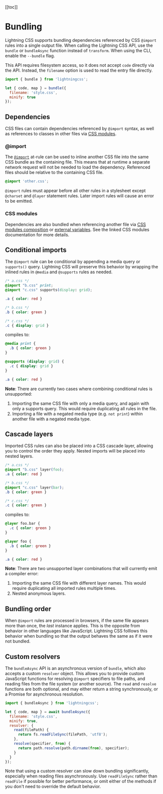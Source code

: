 <aside>

[[toc]]

</aside>

# Bundling

Lightning CSS supports bundling dependencies referenced by CSS `@import` rules into a single output file. When calling the Lightning CSS API, use the `bundle` or `bundleAsync` function instead of `transform`. When using the CLI, enable the `--bundle` flag.

This API requires filesystem access, so it does not accept `code` directly via the API. Instead, the `filename` option is used to read the entry file directly.

```js
import { bundle } from 'lightningcss';

let { code, map } = bundle({
  filename: 'style.css',
  minify: true
});
```

## Dependencies

CSS files can contain dependencies referenced by `@import` syntax, as well as references to classes in other files via [CSS modules](css-modules.html).

### @import

The [`@import`](https://developer.mozilla.org/en-US/docs/Web/CSS/@import) at-rule can be used to inline another CSS file into the same CSS bundle as the containing file. This means that at runtime a separate network request will not be needed to load the dependency. Referenced files should be relative to the containing CSS file.

```css
@import 'other.css';
```

`@import` rules must appear before all other rules in a stylesheet except `@charset` and `@layer` statement rules. Later import rules will cause an error to be emitted.

### CSS modules

Dependencies are also bundled when referencing another file via [CSS modules composition](css-modules.html#dependencies) or [external variables](css-modules.html#local-css-variables). See the linked CSS modules documentation for more details.

## Conditional imports

The `@import` rule can be conditional by appending a media query or `supports()` query. Lightning CSS will preserve this behavior by wrapping the inlined rules in `@media` and `@supports` rules as needed.

```css
/* a.css */
@import "b.css" print;
@import "c.css" supports(display: grid);

.a { color: red }
```

```css
/* b.css */
.b { color: green }
```

```css
/* c.css */
.c { display: grid }
```

compiles to:

```css
@media print {
  .b { color: green }
}

@supports (display: grid) {
  .c { display: grid }
}

.a { color: red }
```

<div class="warning">

**Note**: There are currently two cases where combining conditional rules is unsupported:

1. Importing the same CSS file with only a media query, and again with only a supports query. This would require duplicating all rules in the file.
2. Importing a file with a negated media type (e.g. `not print`) within another file with a negated media type.

</div>

## Cascade layers

Imported CSS rules can also be placed into a CSS cascade layer, allowing you to control the order they apply. Nested imports will be placed into nested layers.

```css
/* a.css */
@import "b.css" layer(foo);
.a { color: red }
```

```css
/* b.css */
@import "c.css" layer(bar);
.b { color: green }
```

```css
/* c.css */
.c { color: green }
```

compiles to:

```css
@layer foo.bar {
  .c { color: green }
}

@layer foo {
  .b { color: green }
}

.a { color: red }
```

<div class="warning">

**Note**: There are two unsupported layer combinations that will currently emit a compiler error:

1. Importing the same CSS file with different layer names. This would require duplicating all imported rules multiple times.
2. Nested anonymous layers.

</div>

## Bundling order

When `@import` rules are processed in browsers, if the same file appears more than once, the _last_ instance applies. This is the opposite from behavior in other languages like JavaScript. Lightning CSS folllows this behavior when bundling so that the output behaves the same as if it were not bundled.

## Custom resolvers

The `bundleAsync` API is an asynchronous version of `bundle`, which also accepts a custom `resolver` object. This allows you to provide custom JavaScript functions for resolving `@import` specifiers to file paths, and reading files from the file system (or another source). The `read` and `resolve` functions are both optional, and may either return a string synchronously, or a Promise for asynchronous resolution.

```js
import { bundleAsync } from 'lightningcss';

let { code, map } = await bundleAsync({
  filename: 'style.css',
  minify: true,
  resolver: {
    read(filePath) {
      return fs.readFileSync(filePath, 'utf8');
    },
    resolve(specifier, from) {
      return path.resolve(path.dirname(from), specifier);
    }
  }
});
```

Note that using a custom resolver can slow down bundling significantly, especially when reading files asynchronously. Use `readFileSync` rather than `readFile` if possible for better performance, or omit either of the methods if you don't need to override the default behavior.
